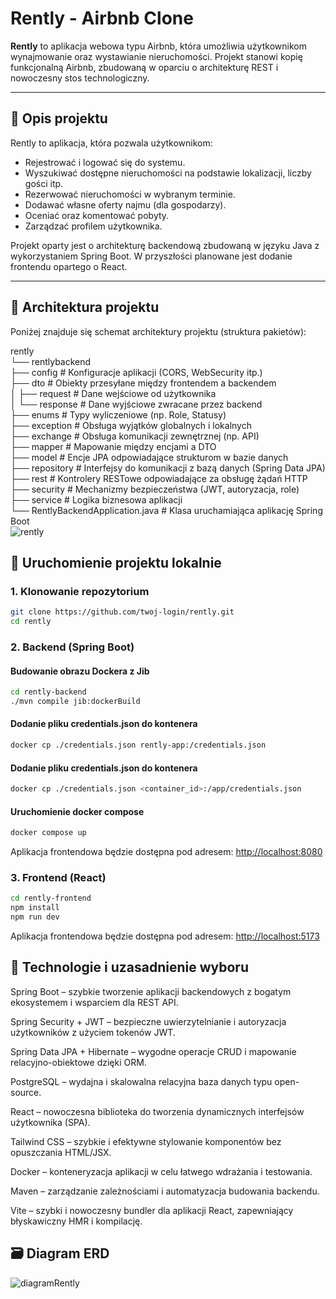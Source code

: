 # Rently - Airbnb Clone

**Rently** to aplikacja webowa typu Airbnb, która umożliwia użytkownikom wynajmowanie oraz wystawianie nieruchomości. Projekt stanowi kopię funkcjonalną Airbnb, zbudowaną w oparciu o architekturę REST i nowoczesny stos technologiczny.

---

## 📌 Opis projektu

Rently to aplikacja, która pozwala użytkownikom:

- Rejestrować i logować się do systemu.
- Wyszukiwać dostępne nieruchomości na podstawie lokalizacji, liczby gości itp.
- Rezerwować nieruchomości w wybranym terminie.
- Dodawać własne oferty najmu (dla gospodarzy).
- Oceniać oraz komentować pobyty.
- Zarządzać profilem użytkownika.

Projekt oparty jest o architekturę backendową zbudowaną w języku Java z wykorzystaniem Spring Boot. W przyszłości planowane jest dodanie frontendu opartego o React.

---

## 🧱 Architektura projektu

Poniżej znajduje się schemat architektury projektu (struktura pakietów):

rently<br>
└── rentlybackend<br>
├── config # Konfiguracje aplikacji (CORS, WebSecurity itp.)<br>
├── dto # Obiekty przesyłane między frontendem a backendem<br>
│ ├── request # Dane wejściowe od użytkownika<br>
│ └── response # Dane wyjściowe zwracane przez backend<br>
├── enums # Typy wyliczeniowe (np. Role, Statusy)<br>
├── exception # Obsługa wyjątków globalnych i lokalnych<br>
├── exchange # Obsługa komunikacji zewnętrznej (np. API)<br>
├── mapper # Mapowanie między encjami a DTO<br>
├── model # Encje JPA odpowiadające strukturom w bazie danych<br>
├── repository # Interfejsy do komunikacji z bazą danych (Spring Data JPA)<br>
├── rest # Kontrolery RESTowe odpowiadające za obsługę żądań HTTP<br>
├── security # Mechanizmy bezpieczeństwa (JWT, autoryzacja, role)<br>
├── service # Logika biznesowa aplikacji<br>
└── RentlyBackendApplication.java # Klasa uruchamiająca aplikację Spring Boot<br>
![rently](https://github.com/user-attachments/assets/1291f99f-7d0c-4e2d-8693-20ea5f94c19d)

## 🚀 Uruchomienie projektu lokalnie

### 1. Klonowanie repozytorium

```bash
git clone https://github.com/twoj-login/rently.git
cd rently
```

### 2. Backend (Spring Boot)

#### Budowanie obrazu Dockera z Jib

```bash
cd rently-backend
./mvn compile jib:dockerBuild
```

#### Dodanie pliku credentials.json do kontenera

```bash
docker cp ./credentials.json rently-app:/credentials.json
```
#### Dodanie pliku credentials.json do kontenera

```bash
docker cp ./credentials.json <container_id>:/app/credentials.json
```

#### Uruchomienie docker compose

```bash
docker compose up
```
Aplikacja frontendowa będzie dostępna pod adresem: [http://localhost:8080](http://localhost:8080)

### 3. Frontend (React)

```bash
cd rently-frontend
npm install
npm run dev
```

Aplikacja frontendowa będzie dostępna pod adresem: [http://localhost:5173](http://localhost:5173)

## 🧰 Technologie i uzasadnienie wyboru

Spring Boot – szybkie tworzenie aplikacji backendowych z bogatym ekosystemem i wsparciem dla REST API.

Spring Security + JWT – bezpieczne uwierzytelnianie i autoryzacja użytkowników z użyciem tokenów JWT.

Spring Data JPA + Hibernate – wygodne operacje CRUD i mapowanie relacyjno-obiektowe dzięki ORM.

PostgreSQL – wydajna i skalowalna relacyjna baza danych typu open-source.

React – nowoczesna biblioteka do tworzenia dynamicznych interfejsów użytkownika (SPA).

Tailwind CSS – szybkie i efektywne stylowanie komponentów bez opuszczania HTML/JSX.

Docker – konteneryzacja aplikacji w celu łatwego wdrażania i testowania.

Maven – zarządzanie zależnościami i automatyzacja budowania backendu.

Vite – szybki i nowoczesny bundler dla aplikacji React, zapewniający błyskawiczny HMR i kompilację.

## 🗃️ Diagram ERD
![diagramRently](https://github.com/user-attachments/assets/dc45347a-3290-4aa8-bc5b-b17e15f71254)

